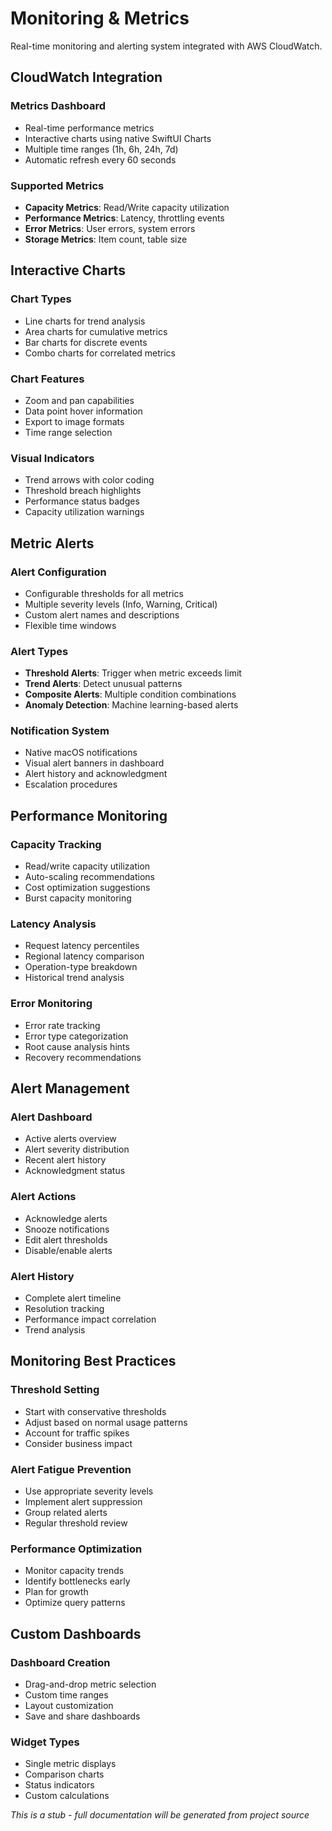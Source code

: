 # Monitoring & Metrics

Real-time monitoring and alerting system integrated with AWS CloudWatch.

## CloudWatch Integration

### Metrics Dashboard
- Real-time performance metrics
- Interactive charts using native SwiftUI Charts
- Multiple time ranges (1h, 6h, 24h, 7d)
- Automatic refresh every 60 seconds

### Supported Metrics
- **Capacity Metrics**: Read/Write capacity utilization
- **Performance Metrics**: Latency, throttling events
- **Error Metrics**: User errors, system errors
- **Storage Metrics**: Item count, table size

## Interactive Charts

### Chart Types
- Line charts for trend analysis
- Area charts for cumulative metrics
- Bar charts for discrete events
- Combo charts for correlated metrics

### Chart Features
- Zoom and pan capabilities
- Data point hover information
- Export to image formats
- Time range selection

### Visual Indicators
- Trend arrows with color coding
- Threshold breach highlights
- Performance status badges
- Capacity utilization warnings

## Metric Alerts

### Alert Configuration
- Configurable thresholds for all metrics
- Multiple severity levels (Info, Warning, Critical)
- Custom alert names and descriptions
- Flexible time windows

### Alert Types
- **Threshold Alerts**: Trigger when metric exceeds limit
- **Trend Alerts**: Detect unusual patterns
- **Composite Alerts**: Multiple condition combinations
- **Anomaly Detection**: Machine learning-based alerts

### Notification System
- Native macOS notifications
- Visual alert banners in dashboard
- Alert history and acknowledgment
- Escalation procedures

## Performance Monitoring

### Capacity Tracking
- Read/write capacity utilization
- Auto-scaling recommendations
- Cost optimization suggestions
- Burst capacity monitoring

### Latency Analysis
- Request latency percentiles
- Regional latency comparison
- Operation-type breakdown
- Historical trend analysis

### Error Monitoring
- Error rate tracking
- Error type categorization
- Root cause analysis hints
- Recovery recommendations

## Alert Management

### Alert Dashboard
- Active alerts overview
- Alert severity distribution
- Recent alert history
- Acknowledgment status

### Alert Actions
- Acknowledge alerts
- Snooze notifications
- Edit alert thresholds
- Disable/enable alerts

### Alert History
- Complete alert timeline
- Resolution tracking
- Performance impact correlation
- Trend analysis

## Monitoring Best Practices

### Threshold Setting
- Start with conservative thresholds
- Adjust based on normal usage patterns
- Account for traffic spikes
- Consider business impact

### Alert Fatigue Prevention
- Use appropriate severity levels
- Implement alert suppression
- Group related alerts
- Regular threshold review

### Performance Optimization
- Monitor capacity trends
- Identify bottlenecks early
- Plan for growth
- Optimize query patterns

## Custom Dashboards

### Dashboard Creation
- Drag-and-drop metric selection
- Custom time ranges
- Layout customization
- Save and share dashboards

### Widget Types
- Single metric displays
- Comparison charts
- Status indicators
- Custom calculations

*This is a stub - full documentation will be generated from project source*